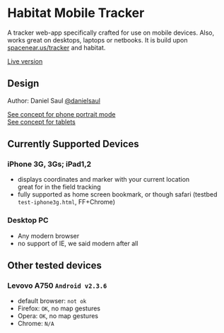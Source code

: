 # Habitat Mobile Tracker

A tracker web-app specifically crafted for use on mobile devices.
Also, works great on desktops, laptops or netbooks. It is build upon
[spacenear.us/tracker](http://spacenear.us/tracker) and habitat.

[Live version](http://habhub.org/mt/)

## Design

Author: Daniel Saul [@danielsaul](https://github.com/danielsaul)

[See concept for phone portrait mode](https://github.com/rossengeorgiev/habitat-mobile-tracker/blob/master/resources/concept-app-portrait.png)  
[See concept for tablets](https://github.com/rossengeorgiev/habitat-mobile-tracker/blob/master/resources/concept-app-tablet.png)


## Currently Supported Devices

### iPhone 3G, 3Gs; iPad1,2
* displays coordinates and marker with your current location  
  great for in the field tracking 
* fully supported as home screen bookmark, or though safari 
(testbed `test-iphone3g.html`, FF+Chrome)

### Desktop PC
* Any modern browser
* no support of IE, we said modern after all

## Other tested devices

### Levovo A750 `Android v2.3.6`
* default browser: `not ok`
* Firefox: `OK`, no map gestures
* Opera: `OK`, no map gestures
* Chrome: `N/A`



